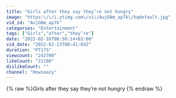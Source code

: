 ```yaml
---
title: "Girls after they say they’re not hungry"
image: "https:\/\/i.ytimg.com\/vi\/AujGNm_ap7k\/hqdefault.jpg"
vid_id: "AujGNm_ap7k"
categories: "Entertainment"
tags: ["Girls","after","they’re"]
date: "2022-02-16T06:50:14+03:00"
vid_date: "2022-02-13T00:41:04Z"
duration: "PT17S"
viewcount: "242700"
likeCount: "21180"
dislikeCount: ""
channel: "Howieazy"
---
```

{% raw %}Girls after they say they’re not hungry {% endraw %}
